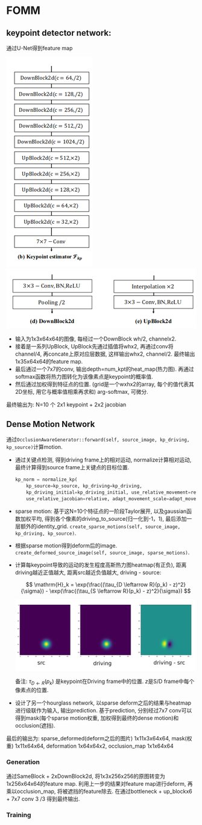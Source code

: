 
# FOMM

## keypoint detector network:
通过U-Net得到feature map

![](../rc/fomm_keypoint_detector.png)
![](../rc/fomm_keypoint_block.png)

* 输入为1x3x64x64的图像, 每经过一个DownBlock wh/2, channelx2.
* 接着是一系列UpBlock, UpBlock先通过插值将whx2, 再通过conv将channel/4, 再concate上原对应层数据, 这样输出whx2, channel/2. 最终输出1x35x64x64的feature map.
* 最后通过一个7x7的conv, 输出depth=num_kpt的heat_map(热力图). 再通过softmax函数将热力图转化为该像素点是keypoint的概率值.
* 然后通过加权得到特征点的位置. (grid是一个wxhx2的array, 每个的值代表其2D坐标, 用它与概率值相乘再求和) arg-softmax, 可微分.

最终输出为: N=10 个 2x1 keypoint + 2x2 jacobian

## Dense Motion Network

通过`OcclusionAwareGenerator::forward(self, source_image, kp_driving, kp_source)`计算motion.


* 通过关键点检测, 得到driving frame上的相对运动, normalize计算相对运动, 最终计算得到source frame上关键点的目标位置.

    ```python
    kp_norm = normalize_kp(
        kp_source=kp_source, kp_driving=kp_driving,
        kp_driving_initial=kp_driving_initial, use_relative_movement=relative,
        use_relative_jacobian=relative, adapt_movement_scale=adapt_movement_scale)
    ```

* sparse motion: 基于这N=10个特征点的一阶段Taylor展开, 以及gaussian函数加权平均, 得到各个像素的driving_to_source(归一化到-1，1), 最后添加一层额外的identity_grid. `create_sparse_motions(self, source_image, kp_driving, kp_source)`.

* 根据sparse motion得到deform后的image. `create_deformed_source_image(self, source_image, sparse_motions)`.

* 计算每keypoint导致的运动的发生程度高斯热力图heatmap(有正负), 距离driving越近正值越大, 距离src越近负值越大, driving - source:

    $$
    \mathrm{H}_k = \exp(\frac{(\tau_{D \leftarrow R}(p_k) - z)^2}{\sigma}) - \exp(\frac{(\tau_{S \leftarrow R}(p_k) - z)^2}{\sigma})
    $$

    ![](../rc/gaussian_kp_heatmap.png)

    备注: $\tau_{D \leftarrow R}(p_k)$ 是keypoint在Driving frame中的位置. $z$是S/D frame中每个像素点的位置.

* 设计了另一个hourglass network, 以sparse deform之后的结果与heatmap进行级联作为输入, 输出prediction. 基于prediction, 分别经过7x7 conv可以得到mask(每个sparse motion权重, 加权得到最终的dense motion)和occlusion(遮挡).

最后的输出为: sparse_deformed(deform之后的图片) 1x11x3x64x64, mask(权重) 1x11x64x64, deformation 1x64x64x2, occlusion_map 1x1x64x64

### Generation
通过SameBlock + 2xDownBlock2d, 将1x3x256x256的原图转变为1x256x64x64的feature map. 利用上一步的结果对feature map进行deform, 再乘以occlusion_map, 将被遮挡的feature除去. 在通过bottleneck + up_blockx6 + 7x7 conv 3 /3 得到最终输出.

### Training
